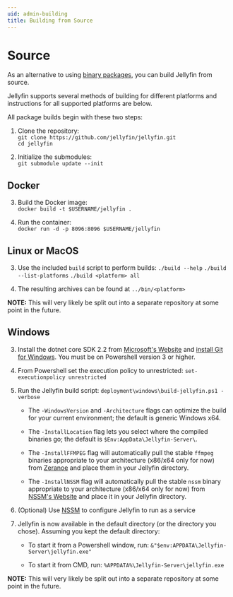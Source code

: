 ```yaml
---
uid: admin-building
title: Building from Source
---
```


[//]: # (TODO: Convert this page into links to project specific build instructions)

# Source

As an alternative to using [binary packages](xref:admin-installing), you can build Jellyfin from source.

Jellyfin supports several methods of building for different platforms and instructions for all supported platforms are below.

All package builds begin with these two steps:

1. Clone the repository:  
    `git clone https://github.com/jellyfin/jellyfin.git`  
    `cd jellyfin`

2. Initialize the submodules:  
    `git submodule update --init`

## Docker

3. Build the Docker image:  
    `docker build -t $USERNAME/jellyfin .`

4. Run the container:  
    `docker run -d -p 8096:8096 $USERNAME/jellyfin`

## Linux or MacOS

3. Use the included `build` script to perform builds:
    `./build --help`
    `./build --list-platforms`
    `./build <platform> all`

4. The resulting archives can be found at `../bin/<platform>`

**NOTE:** This will very likely be split out into a separate repository at some point in the future.

## Windows

3. Install the dotnet core SDK 2.2 from [Microsoft's Website](https://dotnet.microsoft.com/download/dotnet-core/2.2) and [install Git for Windows](https://gitforwindows.org/). You must be on Powershell version 3 or higher.

4. From Powershell set the execution policy to unrestricted:
    `set-executionpolicy unrestricted`

5. Run the Jellyfin build script:
    `deployment\windows\build-jellyfin.ps1 -verbose`

    * The `-WindowsVersion` and `-Architecture` flags can optimize the build for your current environment; the default is generic Windows x64.

    * The `-InstallLocation` flag lets you select where the compiled binaries go; the default is `$Env:AppData\Jellyfin-Server\`.

    * The `-InstallFFMPEG` flag will automatically pull the stable `ffmpeg` binaries appropriate to your architecture (x86/x64 only for now) from [Zeranoe](https://ffmpeg.zeranoe.com/builds/) and place them in your Jellyfin directory.
    
    * The `-InstallNSSM` flag will automatically pull the stable `nssm` binary appropriate to your architecture (x86/x64 only for now) from [NSSM's Website](https://nssm.cc/) and place it in your Jellyfin directory.

6. (Optional) Use [NSSM](https://nssm.cc/) to configure Jellyfin to run as a service

7. Jellyfin is now available in the default directory (or the directory you chose). Assuming you kept the default directory:

    * To start it from a Powershell window, run:
        `&"$env:APPDATA\Jellyfin-Server\jellyfin.exe"`

    * To start it from CMD, run:
        `%APPDATA%\Jellyfin-Server\jellyfin.exe`

**NOTE:** This will very likely be split out into a separate repository at some point in the future.
